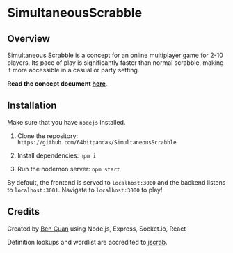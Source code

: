 # SimultaneousScrabble

## Overview
Simultaneous Scrabble is a concept for an online multiplayer game for 2-10 players. Its pace of play is significantly faster than normal scrabble, making it more accessible in a casual or party setting.

**Read the concept document [here](https://notes.bencuan.me/Simultaneous-Scrabble-e70060f6d6954efe9b7cdcd962b05bd4)**.

## Installation

Make sure that you have `nodejs` installed.

1. Clone the repository: `https://github.com/64bitpandas/SimultaneousScrabble`

2. Install dependencies: `npm i`

3. Run the nodemon server: `npm start`

By default, the frontend is served to `localhost:3000` and the backend listens to `localhost:3001`. Navigate to `localhost:3000` to play!

## Credits

Created by [Ben Cuan](https://bencuan.me) using Node.js, Express, Socket.io, React

Definition lookups and wordlist are accredited to [jscrab](https://github.com/amnond/jscrab/tree/master/lang).
